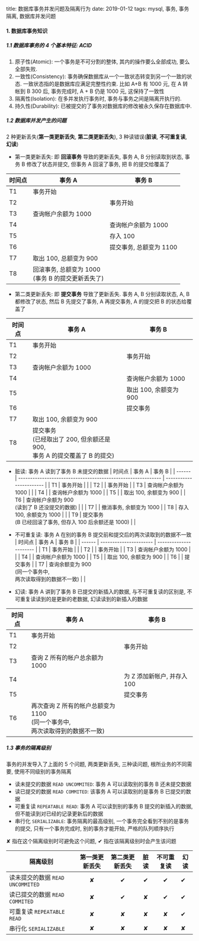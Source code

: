 title: 数据库事务并发问题及隔离行为
date: 2019-01-12
tags: mysql, 事务, 事务隔离, 数据库并发问题



#### 1. 数据库事务知识

##### 1.1 数据库事务的 4 个基本特征: ACID

1. 原子性(Atomic): 一个事务是不可分割的整体, 其内的操作要么全部成功, 要么全部失败.
2. 一致性(Consistency): 事务确保数据库从一个一致状态转变到另一个一致的状态. 一致状态指的是数据库应满足完整性约束. 比如 A+B 有 1000 元, 在 A 转帐到 B 300 后, 事务完成时, A + B 仍是 1000 元, 这保持了一致性
3. 隔离性(Isolation): 在多并发执行事务时, 事务与事务之间是隔离开执行的.
4. 持久性(Durability): 已被提交的了事务对数据库的修改被永久保存在数据库中.

##### 1.2 数据库并发产生的问题

2 种更新丢失(**第一类更新丢失**, **第二类更新丢失**), 3 种读错误(**脏读**, **不可重复读**, **幻读**)

* 第一类更新丢失: 即 **回滚事务** 导致的更新丢失, 事务 A, B 分别读取到状态, 事务 B 修改了状态并提交, 但事务 A 回滚了事务, 把 B 的提交给覆盖了

| 时间点 | 事务 A                                                 | 事务 B                  |
| ------ | ------------------------------------------------------ | ----------------------- |
| T1     | 事务开始                                               |                         |
| T2     |                                                        | 事务开始                |
| T3     | 查询帐户余额为 1000                                    |                         |
| T4     |                                                        | 查询帐户余额为 1000     |
| T5     |                                                        | 存入 100                |
| T6     |                                                        | 提交事务, 总额变为 1100 |
| T7     | 取出 100, 总额变为 900                                 |                         |
| T8     | 回滚事务, 总额变为 1000<br />(事务 B 的提交更新丢失了) |                         |

* 第二类更新丢失: 即 **提交事务** 导致了更新丢失. 事务 A, B 分别读取状态, A, B 都修改了状态, 然后 B 先提交了事务, A 再提交事务, A 的提交把 B 的状态给覆盖了

| 时间点 | 事务 A                 | 事务 B                 |
| ------ | ---------------------- | ---------------------- |
| T1     | 事务开始               |                        |
| T2     |                        | 事务开始               |
| T3     | 查询帐户余额为 1000    |                        |
| T4     |                        | 查询帐户余额为 1000    |
| T5     |                        | 取出 100, 余额变为 900 |
| T6     |                        | 提交事务               |
| T7     | 取出 100, 余额变为 900 |                        |
| T8     | 提交事务<br />(已经取出了 200, 但余额还是900,<br />事务 A 的提交覆盖了 B 的提交)	|                        |

* 脏读: 事务 A 读到了事务 B 未提交的数据
| 时间点 | 事务 A                                                       | 事务 B                  |
| ------ | ------------------------------------------------------------ | ----------------------- |
| T1     | 事务开始                                                     |                         |
| T2     |                                                              | 事务开始                |
| T3     | 查询帐户余额为 1000                                          |                         |
| T4     |                                                              | 查询帐户余额为 1000     |
| T5     |                                                              | 取出 100, 余额变为 900  |
| T6     | 查询帐户余额为 900<br />(读到了 B 还没提交的数据)            |                         |
| T7     |                                                              | 撤消事务, 余额变为 1000 |
| T8     | 存入 100, 余额变为 1000                                      |                         |
| T9     | 提交事务<br />(B 已经回滚了事务, 但存入 100 后余额还是 1000) |                         |

* 不可重复读: 事务 A 在别的事务 B 提交前和提交后的两次读取到的数据不一致
| 时间点 | 事务 A                 | 事务 B                 |
| ------ | ---------------------- | ---------------------- |
| T1     | 事务开始               |                        |
| T2     |                        | 事务开始               |
| T3     | 查询帐户余额为 1000    |                        |
| T4     |                        | 查询帐户余额为 1000    |
| T5     |                        | 取出 100, 余额变为 900 |
| T6     |                        | 提交事务               |
| T7     | 查询余额变为 900<br />(同一个事务中, <br />两次读取得到的数据不一致) |                        |

* 幻读: 事务 A 讲到了事务 B 已提交的新插入的数据, 与不可重复读的区别是, 不可重复读读到的是更新的老数据, 幻读读到的新插入的数据

| 时间点 | 事务 A                                                       | 事务 B                      |
| ------ | ------------------------------------------------------------ | --------------------------- |
| T1     | 事务开始                                                     |                             |
| T2     |                                                              | 事务开始                    |
| T3     | 查询 Z 所有的帐户总余额为 1000                               |                             |
| T4     |                                                              | 为 Z 添加新帐户, 并存入 100 |
| T5     |                                                              | 提交事务                    |
| T6     | 再次查询 Z 所有的帐户总额变为 1100<br />(同一个事务中, <br />两次读取得到的数据不一致) |                             |

##### 1.3 事务的隔离级别

事务的并发导入了上面的 5 个问题, 两类更新丢失, 三种读问题, 根所业务的不同需要, 使用不同级别的事务隔离

* 读未提交的数据 `READ UNCOMMITED`: 事务 A 可以读取别的事务 B 还未提交数据
* 读已提交的数据 `READ COMMITED`: 该事务 A 可以读取别的是事务 B 已提交的数据
* 可重复读 `REPEATABLE READ`: 事务 A 可以读到别的事务 B 提交的新插入的数据, 但不能读到对已经的记录更新后的数据
* 串行化 `SERIALIZABLE`: 事务隔离的最高级别, 一个事务完全看到不别的是事务的提交, 只有一个事务完成时, 别的事务才能开始, 严格的队列顺序执行

✘ 指在这个隔离级别时可避免这个问题, ✔︎ 指在该隔离级别时会产生该问题

| 隔离级别                         | 第一类更新丢失 | 第二类更新丢失 | 脏读 | 不可重复读 | 幻读 |
| -------------------------------- | :------------: | :------------: | :--: | :--------: | ---- |
| 读未提交的数据 `READ UNCOMMITED` |       ✘        |       ✔︎        |  ✔︎   |     ✔︎      | ✔︎    |
| 读已提交的数据 `READ COMMITED`   |       ✘        |       ✔︎        |  ✘   |     ✔︎      | ✔︎    |
| 可重复读 `REPEATABLE READ`       |       ✘        |       ✘        |  ✘   |     ✘      | ✔︎    |
| 串行化 `SERIALIZABLE`            |       ✘        |       ✘        |  ✘   |     ✘      | ✘    |










